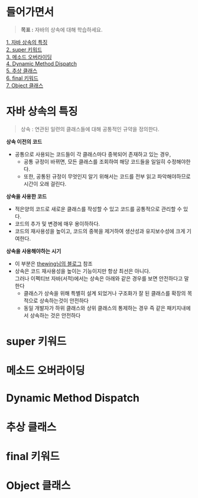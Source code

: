 # 들어가면서
> **목표 :** 자바의 상속에 대해 학습하세요.
   
[1. 자바 상속의 특징](#자바-상속의-특징)     
[2. super 키워드](#super-키워드)   
[3. 메소드 오버라이딩](#메소드-오버라이딩)   
[4. Dynamic Method Dispatch](#dynamic-method-dispatch)   
[5. 추상 클래스](#추상-클래스)   
[6. final 키워드](#final-키워드)   
[7. Object 클래스](#object-클래스)    
     
# 자바 상속의 특징
> 상속 : 연관된 일련의 클래스들에 대해 공통적인 규약을 정의한다.     

**상속 이전의 코드**     
* 공통으로 사용되는 코드들이 각 클래스마다 중복되어 존재하고 있는 경우,    
  * 공통 규정이 바뀌면, 모든 클래스를 조회하여 해당 코드들을 일일히 수정해야한다.    
  * 또한, 공통된 규정이 무엇인지 알기 위해서는 코드를 전부 읽고 파악해야하므로 시간이 오래 걸린다.     
   
**상속을 사용한 코드**   
* 적은양의 코드로 새로운 클래스를 작성할 수 있고 코드를 공통적으로 관리할 수 있다.
* 코드의 추가 및 변경에 매우 용이하하다. 
* 코드의 재사용성을 높이고, 코드의 중복을 제거하여 생산성과 유지보수성에 크게 기여한다.       

**상속을 사용해야하는 시기**
* 이 부분은 [thewing님의 블로그](https://sujl95.tistory.com/32?category=941455) 참조    
* 상속은 코드 재사용성을 높이는 기능이지만 항상 최선은 아니다.       
그러나 이펙티브 자바(서적)에서는 상속은 아래와 같은 경우를 보면 안전하다고 말한다   
  * 클래스가 상속을 위해 특별히 설계 되었거나 구조화가 잘 된 클래스를 확장의 목적으로 상속하는것이 안전하다    
  * 동일 개발자가 하위 클래스와 상위 클래스의 통제하는 경우 즉 같은 패키지내에서 상속하는 것은 안전하다     













# super 키워드
# 메소드 오버라이딩
# Dynamic Method Dispatch
# 추상 클래스
# final 키워드
# Object 클래스
